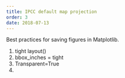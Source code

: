 ```yaml
---
title: IPCC default map projection
order: 3
date: 2018-07-13
---
```


Best practices for saving figures in Matplotlib.

1. tight layout()
2. bbox_inches = tight
3. Transparent=True
4.
